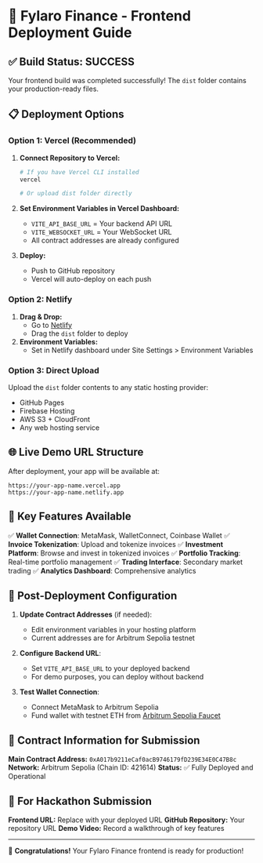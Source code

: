 # 🚀 Fylaro Finance - Frontend Deployment Guide

## ✅ Build Status: SUCCESS

Your frontend build was completed successfully! The `dist` folder contains your production-ready files.

## 📋 Deployment Options

### Option 1: Vercel (Recommended)

1. **Connect Repository to Vercel:**

   ```bash
   # If you have Vercel CLI installed
   vercel

   # Or upload dist folder directly
   ```

2. **Set Environment Variables in Vercel Dashboard:**

   - `VITE_API_BASE_URL` = Your backend API URL
   - `VITE_WEBSOCKET_URL` = Your WebSocket URL
   - All contract addresses are already configured

3. **Deploy:**
   - Push to GitHub repository
   - Vercel will auto-deploy on each push

### Option 2: Netlify

1. **Drag & Drop:**
   - Go to [Netlify](https://netlify.com)
   - Drag the `dist` folder to deploy
2. **Environment Variables:**
   - Set in Netlify dashboard under Site Settings > Environment Variables

### Option 3: Direct Upload

Upload the `dist` folder contents to any static hosting provider:

- GitHub Pages
- Firebase Hosting
- AWS S3 + CloudFront
- Any web hosting service

## 🌐 Live Demo URL Structure

After deployment, your app will be available at:

```
https://your-app-name.vercel.app
https://your-app-name.netlify.app
```

## 📱 Key Features Available

✅ **Wallet Connection**: MetaMask, WalletConnect, Coinbase Wallet
✅ **Invoice Tokenization**: Upload and tokenize invoices
✅ **Investment Platform**: Browse and invest in tokenized invoices
✅ **Portfolio Tracking**: Real-time portfolio management
✅ **Trading Interface**: Secondary market trading
✅ **Analytics Dashboard**: Comprehensive analytics

## 🔧 Post-Deployment Configuration

1. **Update Contract Addresses** (if needed):

   - Edit environment variables in your hosting platform
   - Current addresses are for Arbitrum Sepolia testnet

2. **Configure Backend URL**:

   - Set `VITE_API_BASE_URL` to your deployed backend
   - For demo purposes, you can deploy without backend

3. **Test Wallet Connection**:
   - Connect MetaMask to Arbitrum Sepolia
   - Fund wallet with testnet ETH from [Arbitrum Sepolia Faucet](https://faucet.quicknode.com/arbitrum/sepolia)

## 📄 Contract Information for Submission

**Main Contract Address:** `0xA017b9211eCaf0acB9746179fD239E34E0C47B8c`
**Network:** Arbitrum Sepolia (Chain ID: 421614)
**Status:** ✅ Fully Deployed and Operational

## 🎯 For Hackathon Submission

**Frontend URL:** Replace with your deployed URL
**GitHub Repository:** Your repository URL
**Demo Video:** Record a walkthrough of key features

---

🎉 **Congratulations!** Your Fylaro Finance frontend is ready for production!
